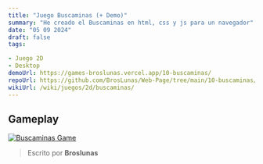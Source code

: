 ```yaml
---
title: "Juego Buscaminas (+ Demo)"
summary: "He creado el Buscaminas en html, css y js para un navegador"
date: "05 09 2024"
draft: false
tags:

- Juego 2D
- Desktop
demoUrl: https://games-broslunas.vercel.app/10-buscaminas/
repoUrl: https://github.com/BrosLunas/Web-Page/tree/main/10-buscaminas/
wikiUrl: /wiki/juegos/2d/buscaminas/
---
```


## Gameplay
[![Buscaminas Game](/img/games/buscaminas.png)](/video/gameplay/buscaminas.mp4)

> Escrito por **Broslunas**